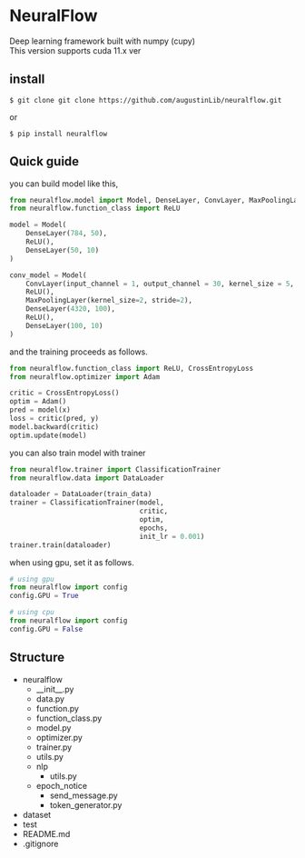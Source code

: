 # NeuralFlow

Deep learning framework built with numpy (cupy)  
This version supports cuda 11.x ver

## install
```shell
$ git clone git clone https://github.com/augustinLib/neuralflow.git
```
or
```
$ pip install neuralflow
```

## Quick guide
you can build model like this,
```python
from neuralflow.model import Model, DenseLayer, ConvLayer, MaxPoolingLayer
from neuralflow.function_class import ReLU

model = Model(
    DenseLayer(784, 50),
    ReLU(),
    DenseLayer(50, 10)
)

conv_model = Model(
    ConvLayer(input_channel = 1, output_channel = 30, kernel_size = 5, stride = 1, padding=0),
    ReLU(),
    MaxPoolingLayer(kernel_size=2, stride=2),
    DenseLayer(4320, 100),
    ReLU(),
    DenseLayer(100, 10)
)
```
and the training proceeds as follows.
```python
from neuralflow.function_class import ReLU, CrossEntropyLoss
from neuralflow.optimizer import Adam

critic = CrossEntropyLoss()
optim = Adam()
pred = model(x)
loss = critic(pred, y)
model.backward(critic)
optim.update(model)

```
you can also train model with trainer
```python
from neuralflow.trainer import ClassificationTrainer
from neuralflow.data import DataLoader

dataloader = DataLoader(train_data)
trainer = ClassificationTrainer(model,
                                critic,
                                optim,
                                epochs,
                                init_lr = 0.001)
trainer.train(dataloader)
```
when using gpu, set it as follows.
```python
# using gpu
from neuralflow import config
config.GPU = True

# using cpu
from neuralflow import config
config.GPU = False
```

## Structure
- neuralflow
    - \_\_init\_\_.py
    - data.py
    - function.py
    - function_class.py
    - model.py
    - optimizer.py
    - trainer.py
    - utils.py
    - nlp
      - utils.py
    - epoch_notice
      - send_message.py
      - token_generator.py
- dataset
- test
- README.md
- .gitignore


